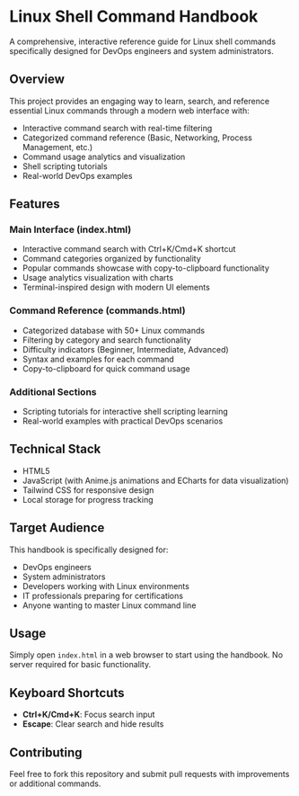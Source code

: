 # Linux Shell Command Handbook

A comprehensive, interactive reference guide for Linux shell commands specifically designed for DevOps engineers and system administrators.

## Overview

This project provides an engaging way to learn, search, and reference essential Linux commands through a modern web interface with:

- Interactive command search with real-time filtering
- Categorized command reference (Basic, Networking, Process Management, etc.)
- Command usage analytics and visualization
- Shell scripting tutorials
- Real-world DevOps examples

## Features

### Main Interface (index.html)
- Interactive command search with Ctrl+K/Cmd+K shortcut
- Command categories organized by functionality
- Popular commands showcase with copy-to-clipboard functionality
- Usage analytics visualization with charts
- Terminal-inspired design with modern UI elements

### Command Reference (commands.html)
- Categorized database with 50+ Linux commands
- Filtering by category and search functionality
- Difficulty indicators (Beginner, Intermediate, Advanced)
- Syntax and examples for each command
- Copy-to-clipboard for quick command usage

### Additional Sections
- Scripting tutorials for interactive shell scripting learning
- Real-world examples with practical DevOps scenarios

## Technical Stack
- HTML5
- JavaScript (with Anime.js animations and ECharts for data visualization)
- Tailwind CSS for responsive design
- Local storage for progress tracking

## Target Audience
This handbook is specifically designed for:
- DevOps engineers
- System administrators
- Developers working with Linux environments
- IT professionals preparing for certifications
- Anyone wanting to master Linux command line

## Usage
Simply open `index.html` in a web browser to start using the handbook. No server required for basic functionality.

## Keyboard Shortcuts
- **Ctrl+K/Cmd+K**: Focus search input
- **Escape**: Clear search and hide results

## Contributing
Feel free to fork this repository and submit pull requests with improvements or additional commands.